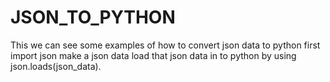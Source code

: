# JSON_TO_PYTHON
This we can see some examples of how to convert json data to python
first import json
make a json data 
load that json data in  to  python by using json.loads(json_data).






